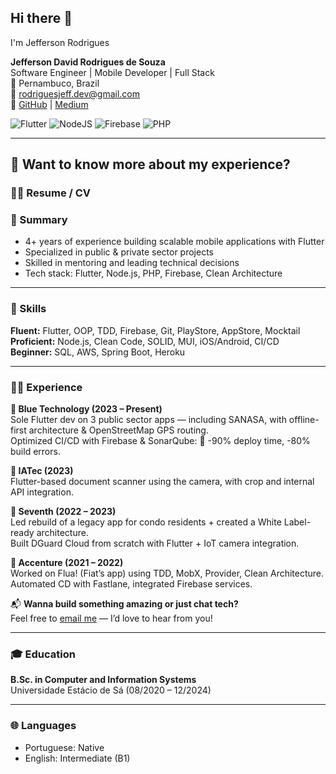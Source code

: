 ## Hi there 👋  
I'm Jefferson Rodrigues  

**Jefferson David Rodrigues de Souza**  
Software Engineer | Mobile Developer | Full Stack  
📍 Pernambuco, Brazil  
📧 rodriguesjeff.dev@gmail.com  
🔗 [GitHub](https://github.com/rodriguesjeff) | [Medium](https://rodriguesjeff.medium.com)

![Flutter](https://img.shields.io/badge/Flutter-%2302569B.svg?style=for-the-badge&logo=Flutter&logoColor=white)
![NodeJS](https://img.shields.io/badge/node.js-6DA55F?style=for-the-badge&logo=node.js&logoColor=white)
![Firebase](https://img.shields.io/badge/firebase-%23039BE5.svg?style=for-the-badge&logo=firebase)
![PHP](https://img.shields.io/badge/php-%23777BB4.svg?style=for-the-badge&logo=php&logoColor=white)

---

## 📌 Want to know more about my experience?

### <summary>🧑‍💻 Resume / CV</summary>

### 🧠 Summary
- 4+ years of experience building scalable mobile applications with Flutter  
- Specialized in public & private sector projects  
- Skilled in mentoring and leading technical decisions  
- Tech stack: Flutter, Node.js, PHP, Firebase, Clean Architecture

---

### 🚀 Skills
**Fluent:** Flutter, OOP, TDD, Firebase, Git, PlayStore, AppStore, Mocktail  
**Proficient:** Node.js, Clean Code, SOLID, MUI, iOS/Android, CI/CD  
**Beginner:** SQL, AWS, Spring Boot, Heroku

---

### 👨‍💼 Experience

**🔹 Blue Technology (2023 – Present)**  
Sole Flutter dev on 3 public sector apps — including SANASA, with offline-first architecture & OpenStreetMap GPS routing.  
Optimized CI/CD with Firebase & SonarQube: 🚀 -90% deploy time, -80% build errors.  

**🔹 IATec (2023)**  
Flutter-based document scanner using the camera, with crop and internal API integration.  

**🔹 Seventh (2022 – 2023)**  
Led rebuild of a legacy app for condo residents + created a White Label-ready architecture.  
Built DGuard Cloud from scratch with Flutter + IoT camera integration.  

**🔹 Accenture (2021 – 2022)**  
Worked on Flua! (Fiat’s app) using TDD, MobX, Provider, Clean Architecture.  
Automated CD with Fastlane, integrated Firebase services.

📬 **Wanna build something amazing or just chat tech?**  
Feel free to [email me](mailto:jdp.jeffersondavid@gmail.com?subject=Hey%20Jefferson%2C%20let%27s%20connect!&body=Hi%20Jefferson%2C%0A%0AI%20came%20across%20your%20portfolio%20and%20wanted%20to%20reach%20out...) — I’d love to hear from you!

---

### 🎓 Education
**B.Sc. in Computer and Information Systems**  
Universidade Estácio de Sá (08/2020 – 12/2024)

---

### 🌐 Languages
- Portuguese: Native  
- English: Intermediate (B1)
